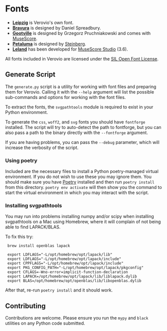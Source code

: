 # Fonts

* **[Leipzig](https://github.com/rism-digital/leipzig)** is Verovio's own font.
* **[Bravura](https://github.com/steinbergmedia/bravura)** is designed by Daniel Spreadbury.
* **[Gootville](https://github.com/musescore/MuseScore/tree/master/fonts/gootville)** is designed by Grzegorz Pruchniakowski and comes with [MuseScore](https://musescore.org/).
* **[Petaluma](https://github.com/steinbergmedia/petaluma)** is designed by [Steinberg](https://www.steinberg.net/).
* **[Leland](https://github.com/MuseScoreFonts/Leland)** has been developed for [MuseScore Studio](https://musescore.org/) (3.6).

All fonts included in Verovio are licensed under the [SIL Open Font License](http://scripts.sil.org/cms/scripts/page.php?item_id=OFL).

## Generate Script

The `generate.py` script is a utility for working with font files and preparing them for Verovio. Calling it with the
`--help` argument will list the possible sub-commands and options for working with the font files.

To extract the fonts, the `svgpathtools` module is required to exist in your Python environment.

To generate the `css`, `woff2`, and `svg` fonts you should have `fontforge` installed. The script will try to
auto-detect the path to fontforge, but you can also pass a path to the binary directly with the `--fontforge` argument.

If you are having problems, you can pass the `--debug` parameter, which will increase the verbosity of the script.

### Using poetry

Included are the necessary files to install a Python poetry-managed virtual environment. If you do not wish to use
these you may ignore them. You should make sure you have [Poetry](https://python-poetry.org) installed and then
run `poetry install` from this directory. `poetry env activate` will then show you the command to start
the virtual environment in which you may interact with the script.

### Installing svgpathtools

You may run into problems installing numpy and/or scipy when installing svgpathtools on a Mac using Homebrew, where it
will complain of not being able to find LAPACK/BLAS.

To fix this try:

```shell
 brew install openblas lapack

 export LDFLAGS="-L/opt/homebrew/opt/lapack/lib"
 export LDFLAGS="-L/opt/homebrew/opt/lapack/include"
 export CPPFLAGS="-L/opt/homebrew/opt/lapack/include"
 export PKG_CONFIG_PATH="-L/opt/homebrew/opt/lapack/pkgconfig"
 export CFLAGS=-Wno-error=implicit-function-declaration
 export LAPACK=/opt/homebrew/opt/lapack/lib/liblapack.dylib
 export BLAS=/opt/homebrew/opt/openblas/lib/libopenblas.dylib
```

After that, re-run `poetry install` and it should work.

## Contributing

Contributions are welcome. Please ensure you run the `mypy` and `black` utilities on any Python code submitted.
